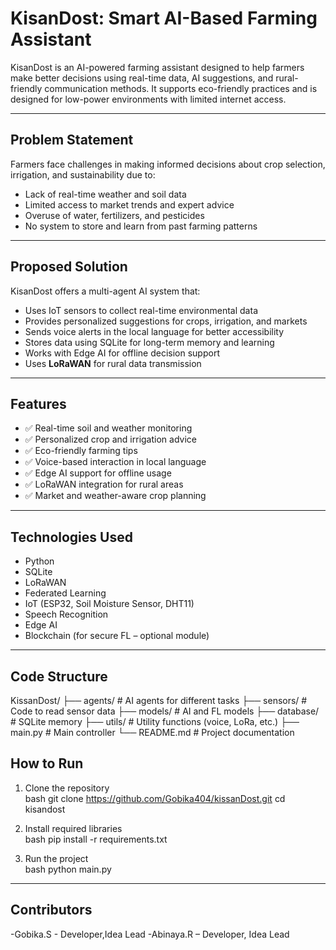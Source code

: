 #  KisanDost: Smart AI-Based Farming Assistant

KisanDost is an AI-powered farming assistant designed to help farmers make better decisions using real-time data, AI suggestions, and rural-friendly communication methods. It supports eco-friendly practices and is designed for low-power environments with limited internet access.

---

##  Problem Statement

Farmers face challenges in making informed decisions about crop selection, irrigation, and sustainability due to:

- Lack of real-time weather and soil data  
- Limited access to market trends and expert advice  
- Overuse of water, fertilizers, and pesticides  
- No system to store and learn from past farming patterns  

---

##  Proposed Solution

KisanDost offers a multi-agent AI system that:

- Uses IoT sensors to collect real-time environmental data  
- Provides personalized suggestions for crops, irrigation, and markets  
- Sends voice alerts in the local language for better accessibility  
- Stores data using SQLite for long-term memory and learning  
- Works with Edge AI for offline decision support  
- Uses **LoRaWAN** for rural data transmission  

---

##  Features

- ✅ Real-time soil and weather monitoring  
- ✅ Personalized crop and irrigation advice  
- ✅ Eco-friendly farming tips  
- ✅ Voice-based interaction in local language  
- ✅ Edge AI support for offline usage  
- ✅ LoRaWAN integration for rural areas  
- ✅ Market and weather-aware crop planning  

---

##  Technologies Used

- Python  
- SQLite  
- LoRaWAN  
- Federated Learning  
- IoT (ESP32, Soil Moisture Sensor, DHT11)  
- Speech Recognition  
- Edge AI  
- Blockchain (for secure FL – optional module)

---

## Code Structure


KissanDost/
├── agents/                 # AI agents for different tasks
├── sensors/                # Code to read sensor data
├── models/                 # AI and FL models
├── database/               # SQLite memory
├── utils/                  # Utility functions (voice, LoRa, etc.)
├── main.py                 # Main controller
└── README.md               # Project documentation


##  How to Run

1. Clone the repository  
   bash
   git clone https://github.com/Gobika404/kissanDost.git
   cd kisandost
   

2. Install required libraries  
   bash
   pip install -r requirements.txt
   

3. Run the project  
   bash
   python main.py
   

---

## Contributors

-Gobika.S - Developer,Idea Lead
-Abinaya.R – Developer, Idea Lead  




